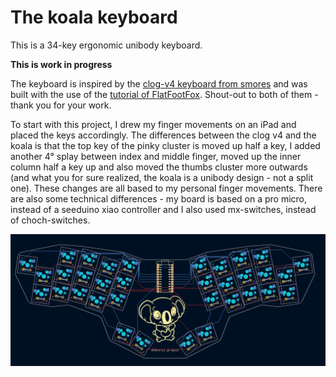 # The koala keyboard
This is a 34-key ergonomic unibody keyboard.

**This is work in progress**

The keyboard is inspired by the [clog-v4 keyboard from smores](https://github.com/smores56/clog-v4) and was built with the use of the [tutorial of FlatFootFox](https://flatfootfox.com/ergogen-introduction/).
Shout-out to both of them - thank you for your work.

To start with this project, I drew my finger movements on an iPad and placed the keys accordingly. The differences between the clog v4 and the koala is that the top key of the pinky cluster is moved up half a key, I added another 4° splay between index and middle finger, moved up the inner column half a key up and also moved the thumbs cluster more outwards (and what you for sure realized, the koala is a unibody design - not a split one). These changes are all based to my personal finger movements. There are also some technical differences - my board is based on a pro micro, instead of a seeduino xiao controller and I also used mx-switches, instead of choch-switches.

![preview](./pictures/preview.png)